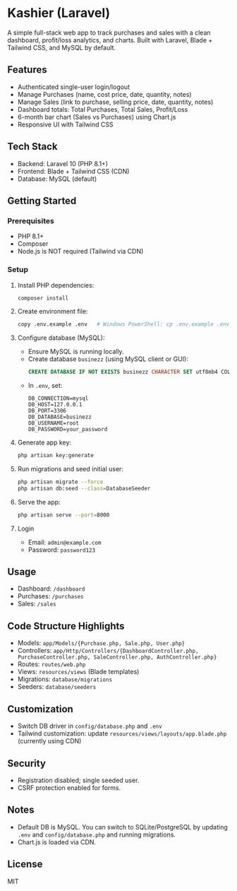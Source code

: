 # Kashier (Laravel)

A simple full-stack web app to track purchases and sales with a clean dashboard, profit/loss analytics, and charts. Built with Laravel, Blade + Tailwind CSS, and MySQL by default.

## Features
- Authenticated single-user login/logout
- Manage Purchases (name, cost price, date, quantity, notes)
- Manage Sales (link to purchase, selling price, date, quantity, notes)
- Dashboard totals: Total Purchases, Total Sales, Profit/Loss
- 6-month bar chart (Sales vs Purchases) using Chart.js
- Responsive UI with Tailwind CSS

## Tech Stack
- Backend: Laravel 10 (PHP 8.1+)
- Frontend: Blade + Tailwind CSS (CDN)
- Database: MySQL (default)

## Getting Started

### Prerequisites
- PHP 8.1+
- Composer
- Node.js is NOT required (Tailwind via CDN)

### Setup
1. Install PHP dependencies:
   ```bash
   composer install
   ```

2. Create environment file:
   ```bash
   copy .env.example .env   # Windows PowerShell: cp .env.example .env
   ```

3. Configure database (MySQL):
   - Ensure MySQL is running locally.
   - Create database `businezz` (using MySQL client or GUI):
     ```sql
     CREATE DATABASE IF NOT EXISTS businezz CHARACTER SET utf8mb4 COLLATE utf8mb4_unicode_ci;
     ```
   - In `.env`, set:
     ```env
     DB_CONNECTION=mysql
     DB_HOST=127.0.0.1
     DB_PORT=3306
     DB_DATABASE=businezz
     DB_USERNAME=root
     DB_PASSWORD=your_password
     ```

4. Generate app key:
   ```bash
   php artisan key:generate
   ```

5. Run migrations and seed initial user:
   ```bash
   php artisan migrate --force
   php artisan db:seed --class=DatabaseSeeder
   ```

6. Serve the app:
   ```bash
   php artisan serve --port=8000
   ```

7. Login
   - Email: `admin@example.com`
   - Password: `password123`

## Usage
- Dashboard: `/dashboard`
- Purchases: `/purchases`
- Sales: `/sales`

## Code Structure Highlights
- Models: `app/Models/{Purchase.php, Sale.php, User.php}`
- Controllers: `app/Http/Controllers/{DashboardController.php, PurchaseController.php, SaleController.php, AuthController.php}`
- Routes: `routes/web.php`
- Views: `resources/views` (Blade templates)
- Migrations: `database/migrations`
- Seeders: `database/seeders`

## Customization
- Switch DB driver in `config/database.php` and `.env`
- Tailwind customization: update `resources/views/layouts/app.blade.php` (currently using CDN)

## Security
- Registration disabled; single seeded user.
- CSRF protection enabled for forms.

## Notes
- Default DB is MySQL. You can switch to SQLite/PostgreSQL by updating `.env` and `config/database.php` and running migrations.
- Chart.js is loaded via CDN.

## License
MIT
